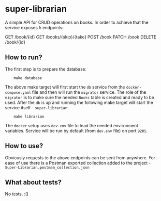 

# super-librarian

A simple API for CRUD operations on books. In order to achieve that the service exposes 5 endpoints:

GET     /book/{id}
GET     /books/{skip}/{take}
POST    /book
PATCH   /book
DELETE  /book/{id}


## How to run?

The first step is to prepare the database:

```
    make database
```

The above make target will first start the `db` service from the `docker-compose.yaml` file and then will run the `migrator` service. The role of the `migrator` is to make sure the needed `Books` table is created and ready to be used. After the `db` is up and running the following make target will start the service itself - `super-librarian`:

```
    make librarian
```

The `docker` setup uses `dev.env` file to lead the needed environment variables. Service will be run by default (from `dev.env` file) on port `9205`.

## How to use?

Obviously requests to the above endpoints can be sent from anywhere. For ease of use there is a Postman exported collection added to the project - `Super-Librarian.postman_collection.json`

## What about tests?

No tests. :()

